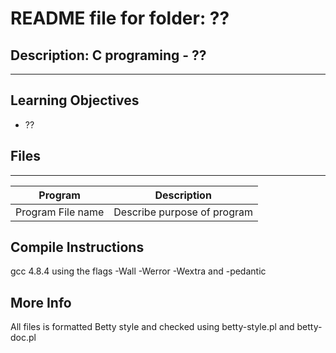 # README file for folder: ??
## Description: C programing - ??
---
 
## Learning Objectives

* ??

## Files
---
Program|Description
---|---
Program File name | Describe purpose of program

## Compile Instructions
gcc 4.8.4 using the flags -Wall -Werror -Wextra and -pedantic

## More Info
All files is formatted Betty style and checked using betty-style.pl and betty-doc.pl

